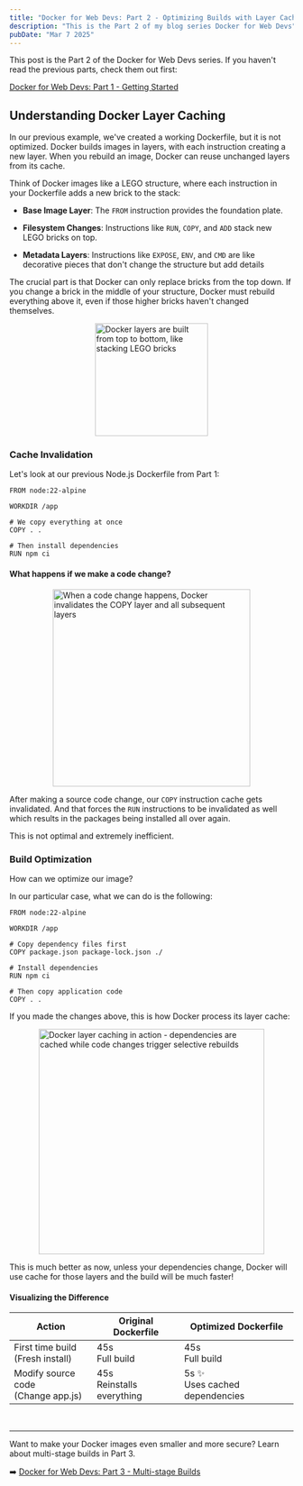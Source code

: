 ```yaml
---
title: "Docker for Web Devs: Part 2 - Optimizing Builds with Layer Caching"
description: "This is the Part 2 of my blog series Docker for Web Devs"
pubDate: "Mar 7 2025"
---
```


This post is the Part 2 of the Docker for Web Devs series. If you haven't read the previous parts, check them out first:

[Docker for Web Devs: Part 1 - Getting Started](/blog/docker-for-webdevs-part-1/)

## Understanding Docker Layer Caching

In our previous example, we've created a working Dockerfile, but it is not optimized. Docker builds images in layers, with each instruction creating a new layer. When you rebuild an image, Docker can reuse unchanged layers from its cache.

Think of Docker images like a LEGO structure, where each instruction in your Dockerfile adds a new brick to the stack:

- **Base Image Layer**: The `FROM` instruction provides the foundation plate.

- **Filesystem Changes**: Instructions like `RUN`, `COPY`, and `ADD` stack new LEGO bricks on top.

- **Metadata Layers**: Instructions like `EXPOSE`, `ENV`, and `CMD` are like decorative pieces that don't change the structure but add details

The crucial part is that Docker can only replace bricks from the top down. If you change a brick in the middle of your structure, Docker must rebuild everything above it, even if those higher bricks haven't changed themselves.

<img src="/cache/top-down.svg" alt="Docker layers are built from top to bottom, like stacking LEGO bricks" style="width:200px; margin: 0 auto; display: block;"/>

### Cache Invalidation
Let's look at our previous Node.js Dockerfile from Part 1:

```docker
FROM node:22-alpine

WORKDIR /app

# We copy everything at once
COPY . .

# Then install dependencies
RUN npm ci
```

#### What happens if we make a code change?

<img src="/cache/invalidation.svg" alt="When a code change happens, Docker invalidates the COPY layer and all subsequent layers" style="width:350px; margin: 0 auto; display: block;"/>

After making a source code change, our `COPY` instruction cache gets invalidated. And that forces the `RUN` instructions to be invalidated as well which results in the packages being installed all over again.

This is not optimal and extremely inefficient.

### Build Optimization

How can we optimize our image?

In our particular case, what we can do is the following:

```docker
FROM node:22-alpine

WORKDIR /app

# Copy dependency files first
COPY package.json package-lock.json ./

# Install dependencies
RUN npm ci

# Then copy application code
COPY . .
```

If you made the changes above, this is how Docker process its layer cache:

<img src="/cache/optimization.svg" alt="Docker layer caching in action - dependencies are cached while code changes trigger selective rebuilds" style="width:400px; margin: 0 auto; display: block;"/>

This is much better as now, unless your dependencies change, Docker will use cache for those layers and the build will be much faster!

#### Visualizing the Difference

<div class="overflow-x-auto">
  <table class="w-full border-collapse border">
    <thead>
      <tr class="bg-gray-100">
        <th class="text-center p-4 border">Action</th>
        <th class="text-center p-4 border">Original Dockerfile</th>
        <th class="text-center p-4 border">Optimized Dockerfile</th>
      </tr>
    </thead>
    <tbody>
      <tr>
        <td class="text-center p-4 border">First time build<br/><span class="text-gray-600">(Fresh install)</span></td>
        <td class="text-center p-4 border bg-yellow-50">45s<br/><span class="text-gray-600">Full build</span></td>
        <td class="text-center p-4 border bg-yellow-50">45s<br/><span class="text-gray-600">Full build</span></td>
      </tr>
      <tr>
        <td class="text-center p-4 border">Modify source code<br/><span class="text-gray-600">(Change app.js)</span></td>
        <td class="text-center p-4 border bg-red-50">45s<br/><span class="text-gray-600">Reinstalls everything</span></td>
        <td class="text-center p-4 border bg-green-50">5s ✨<br/><span class="text-gray-600">Uses cached dependencies</span></td>
      </tr>
    </tbody>
  </table>
</div>

<br/>

---

Want to make your Docker images even smaller and more secure? Learn about multi-stage builds in Part 3.

➡️ [Docker for Web Devs: Part 3 - Multi-stage Builds](/blog/docker-for-webdevs-part-3/)
